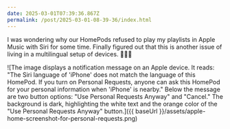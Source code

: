 ```yaml
---
date: 2025-03-01T07:39:36.867Z
permalink: /post/2025-03-01-08-39-36/index.html
---
```


I was wondering why our HomePods refused to play my playlists in Apple Music with Siri for some time. Finally figured out that this is another issue of living in a multilingual setup of devices. 🤷🏼‍♂️

![The image displays a notification message on an Apple device. It reads: "The Siri language of 'iPhone' does not match the language of this HomePod. If you turn on Personal Requests, anyone can ask this HomePod for your personal information when 'iPhone' is nearby." Below the message are two button options: "Use Personal Requests Anyway" and "Cancel." The background is dark, highlighting the white text and the orange color of the "Use Personal Requests Anyway" button.]({{ baseUrl }}/assets/apple-home-screenshot-for-personal-requests.png)